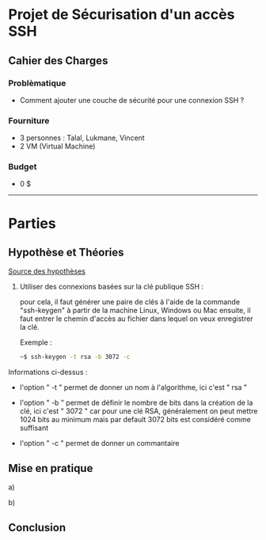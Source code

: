 [TODO]: # "Continuer le fichier markdown"
[TODO]: # "Setup les deux machines virtuels"
[TODO]: # "Implémenter la connexion 2FA"
[TODO]: # "Tester le ficher d'installation"

# Projet de Sécurisation d'un accès SSH

## Cahier des Charges

### Problèmatique

- Comment ajouter une couche de sécurité pour une connexion SSH ?

### Fourniture

- 3 personnes : Talal, Lukmane, Vincent
- 2 VM (Virtual Machine)

### Budget

- 0 $

---

# Parties

## Hypothèse et Théories

[Source des hypothèses](https://www.rcdevs.com/fr/7-ways-to-secure-your-ssh-server/)

1. Utiliser des connexions basées sur la clé publique SSH :

   pour cela, il faut générer une paire de clés à l'aide de la commande "ssh-keygen" à partir de la machine Linux, Windows ou Mac ensuite, il faut entrer le chemin d'accès au fichier dans lequel on veux enregistrer la clé.

   Exemple :

   ```sh
   ~$ ssh-keygen -t rsa -b 3072 -c
   ```

<!---
Essaye d'utiliser "``" (sans les guillemets) pour surligner les options de la commandes.
Tu peux aussi tout écrire sur la même ligne, c'est plus propre et plus pro.

Si tu veux faire une liste avec des lettres utilise ces balises HTML.
<ol type="a">
    <li>truc</li>
    <li>machin</li>
</ol>
--->

Informations ci-dessus :

- l'option " -t " permet de donner un nom à l'algorithme, ici c'est " rsa "

- l'option " -b " permet de définir le nombre de bits dans la création de la clé, ici c'est " 3072 " car pour une clé RSA,
  généralement on peut mettre
  1024 bits au minimum mais par default 3072 bits est considéré comme suffisant

- l'option " -c " permet de donner un commantaire

## Mise en pratique

a)

b)

## Conclusion
